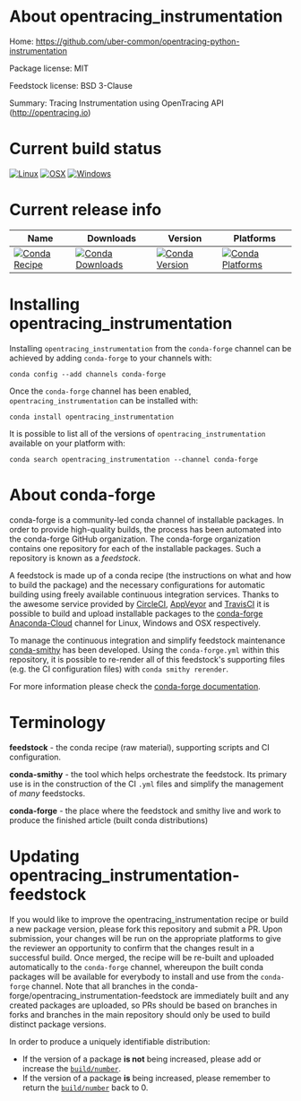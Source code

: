 About opentracing_instrumentation
=================================

Home: https://github.com/uber-common/opentracing-python-instrumentation

Package license: MIT

Feedstock license: BSD 3-Clause

Summary: Tracing Instrumentation using OpenTracing API (http://opentracing.io)



Current build status
====================

[![Linux](https://img.shields.io/circleci/project/github/conda-forge/opentracing_instrumentation-feedstock/master.svg?label=Linux)](https://circleci.com/gh/conda-forge/opentracing_instrumentation-feedstock)
[![OSX](https://img.shields.io/travis/conda-forge/opentracing_instrumentation-feedstock/master.svg?label=macOS)](https://travis-ci.org/conda-forge/opentracing_instrumentation-feedstock)
[![Windows](https://img.shields.io/appveyor/ci/conda-forge/opentracing_instrumentation-feedstock/master.svg?label=Windows)](https://ci.appveyor.com/project/conda-forge/opentracing-instrumentation-feedstock/branch/master)

Current release info
====================

| Name | Downloads | Version | Platforms |
| --- | --- | --- | --- |
| [![Conda Recipe](https://img.shields.io/badge/recipe-opentracing_instrumentation-green.svg)](https://anaconda.org/conda-forge/opentracing_instrumentation) | [![Conda Downloads](https://img.shields.io/conda/dn/conda-forge/opentracing_instrumentation.svg)](https://anaconda.org/conda-forge/opentracing_instrumentation) | [![Conda Version](https://img.shields.io/conda/vn/conda-forge/opentracing_instrumentation.svg)](https://anaconda.org/conda-forge/opentracing_instrumentation) | [![Conda Platforms](https://img.shields.io/conda/pn/conda-forge/opentracing_instrumentation.svg)](https://anaconda.org/conda-forge/opentracing_instrumentation) |

Installing opentracing_instrumentation
======================================

Installing `opentracing_instrumentation` from the `conda-forge` channel can be achieved by adding `conda-forge` to your channels with:

```
conda config --add channels conda-forge
```

Once the `conda-forge` channel has been enabled, `opentracing_instrumentation` can be installed with:

```
conda install opentracing_instrumentation
```

It is possible to list all of the versions of `opentracing_instrumentation` available on your platform with:

```
conda search opentracing_instrumentation --channel conda-forge
```


About conda-forge
=================

conda-forge is a community-led conda channel of installable packages.
In order to provide high-quality builds, the process has been automated into the
conda-forge GitHub organization. The conda-forge organization contains one repository
for each of the installable packages. Such a repository is known as a *feedstock*.

A feedstock is made up of a conda recipe (the instructions on what and how to build
the package) and the necessary configurations for automatic building using freely
available continuous integration services. Thanks to the awesome service provided by
[CircleCI](https://circleci.com/), [AppVeyor](http://www.appveyor.com/)
and [TravisCI](https://travis-ci.org/) it is possible to build and upload installable
packages to the [conda-forge](https://anaconda.org/conda-forge)
[Anaconda-Cloud](http://docs.anaconda.org/) channel for Linux, Windows and OSX respectively.

To manage the continuous integration and simplify feedstock maintenance
[conda-smithy](http://github.com/conda-forge/conda-smithy) has been developed.
Using the ``conda-forge.yml`` within this repository, it is possible to re-render all of
this feedstock's supporting files (e.g. the CI configuration files) with ``conda smithy rerender``.

For more information please check the [conda-forge documentation](https://conda-forge.org/docs/).

Terminology
===========

**feedstock** - the conda recipe (raw material), supporting scripts and CI configuration.

**conda-smithy** - the tool which helps orchestrate the feedstock.
                   Its primary use is in the construction of the CI ``.yml`` files
                   and simplify the management of *many* feedstocks.

**conda-forge** - the place where the feedstock and smithy live and work to
                  produce the finished article (built conda distributions)


Updating opentracing_instrumentation-feedstock
==============================================

If you would like to improve the opentracing_instrumentation recipe or build a new
package version, please fork this repository and submit a PR. Upon submission,
your changes will be run on the appropriate platforms to give the reviewer an
opportunity to confirm that the changes result in a successful build. Once
merged, the recipe will be re-built and uploaded automatically to the
`conda-forge` channel, whereupon the built conda packages will be available for
everybody to install and use from the `conda-forge` channel.
Note that all branches in the conda-forge/opentracing_instrumentation-feedstock are
immediately built and any created packages are uploaded, so PRs should be based
on branches in forks and branches in the main repository should only be used to
build distinct package versions.

In order to produce a uniquely identifiable distribution:
 * If the version of a package **is not** being increased, please add or increase
   the [``build/number``](http://conda.pydata.org/docs/building/meta-yaml.html#build-number-and-string).
 * If the version of a package **is** being increased, please remember to return
   the [``build/number``](http://conda.pydata.org/docs/building/meta-yaml.html#build-number-and-string)
   back to 0.